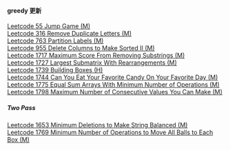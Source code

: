 #### greedy 更新

[Leetcode 55 Jump Game (M)](https://github.com/zjkang/ds_algorithm/blob/main/python/greedy/leetcode_0055_jump_game.py)\
[Leetcode 316 Remove Duplicate Letters (M)](https://github.com/zjkang/ds_algorithm/blob/main/python/greedy/leetcode_0316_remove_deplicate_letters.py)\
[Leetcode 763 Partition Labels (M)](https://github.com/zjkang/ds_algorithm/blob/main/python/greedy/leetcode_0763_partition_labels.py)\
[Leetcode 955 Delete Columns to Make Sorted II (M)](https://github.com/zjkang/ds_algorithm/blob/main/python/greedy/leetcode_0955_delete_columns_to_make_sorted_ii.py)\
[Leetcode 1717 Maximum Score From Removing Substrings (M)](https://github.com/zjkang/ds_algorithm/blob/main/python/greedy/leetcode_1717_maximum_score_from_removing_substings.py)\
[Leetcode 1727 Largest Submatrix With Rearrangements (M)](https://github.com/zjkang/ds_algorithm/blob/main/python/greedy/leetcode_1727_largest_submatrix_with_rearrangements.py)\
[Leetcode 1739 Building Boxes (H)](https://github.com/zjkang/ds_algorithm/blob/main/python/greedy/leetcode_1739_building_boxes.py)\
[Leetcode 1744 Can You Eat Your Favorite Candy On Your Favorite Day (M)](https://github.com/zjkang/ds_algorithm/blob/main/python/greedy/leetcode_1744_can_you_eat_your_favorite_candy_on_your_favorite_day.py)\
[Leetcode 1775 Equal Sum Arrays With Minimum Number of Operations (M)](https://github.com/zjkang/ds_algorithm/blob/main/python/greedy/leetcode_1775_equal_sum_arrays_with_minimum_number_of_operations.py)\
[Leetcode 1798 Maximum Number of Consecutive Values You Can Make (M)](https://github.com/zjkang/ds_algorithm/blob/main/python/greedy/leetcode_1798_maximum_number_of_consecutive_values_you_can_make.py)

##### Two Pass

[Leetcode 1653 Minimum Deletions to Make String Balanced (M)](https://github.com/zjkang/ds_algorithm/blob/main/python/greedy/leetcode_1653_minimum_deletions_to_make_string_balanced.py)\
[Leetcode 1769 Minimum Number of Operations to Move All Balls to Each Box (M)](https://github.com/zjkang/ds_algorithm/blob/main/python/greedy/leetcode_1769_minimum_number_of_operations_to_move_all_balls_to_each_box.py)
